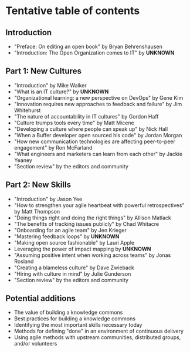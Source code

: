 # Tentative table of contents

## Introduction

* "Preface: On editing an open book" by Bryan Behrenshausen
* "Introduction: The Open Organization comes to IT" by **UNKNOWN**

## Part 1: New Cultures

* "Introduction" by Mike Walker
* "What is an IT culture?" by **UNKNOWN**
* "Organizational learning: a new perspective on DevOps" by Gene Kim
* "Innovation requires new approaches to feedback and failure" by Jim Whitehurst
* "The nature of accountability in IT cultures" by Gordon Haff
* "Culture trumps tools every time" by Matt Micene
* "Developing a culture where people can speak up" by Nick Hall
* "When a Buffer developer open sourced his code" by Jordan Morgan
* "How new communication technologies are affecting peer-to-peer engagement" by Ron McFarland
* "What engineers and marketers can learn from each other" by Jackie Yeaney
* "Section review" by the editors and community

## Part 2: New Skills

* "Introduction" by Jason Yee
* "How to strengthen your agile heartbeat with powerful retrospectives" by Matt Thompson
* "Doing things right and doing the right things" by Allison Matlack
* "The benefits of tracking issues publicly" by Chad Whitacre
* "Onboarding for an agile team" by Jen Krieger
* "Mastering feedback loops" by **UNKNOWN**
* "Making open source fashionable" by Lauri Apple
* Leveraging the power of impact mapping by **UNKNOWN**
* "Assuming positive intent when working across teams" by Jonas Rosland
* "Creating a blameless culture" by Dave Zwieback
* "Hiring with culture in mind" by Julie Gunderson
* "Section review" by the editors and community

## Potential additions

* The value of building a knowledge commons
* Best practices for building a knowledge commons
* Identifying the most important skills necessary today
* Methods for defining "done" in an environment of continuous delivery
* Using agile methods with upstream communities, distributed groups, and/or volunteers
